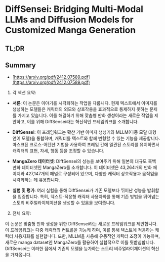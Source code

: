 # DiffSensei: Bridging Multi-Modal LLMs and Diffusion Models for Customized Manga Generation
## TL;DR
## Summary
- [https://arxiv.org/pdf/2412.07589.pdf](https://arxiv.org/pdf/2412.07589.pdf)

1. 각 섹션 요약:

- **서론**: 이 논문은 이야기를 시각화하는 작업을 다룹니다. 현재 텍스트에서 이미지를 생성하는 모델들은 캐릭터의 외모와 상호작용을 효과적으로 통제하지 못하는 문제를 가지고 있습니다. 이를 해결하기 위해 맞춤형 만화 생성이라는 새로운 작업을 제안하고, 이를 위해 DiffSensei라는 혁신적인 프레임워크를 소개합니다.

- **DiffSensei**: 이 프레임워크는 확산 기반 이미지 생성기와 MLLM(다중 모달 대형 언어 모델)을 통합하며, 캐릭터를 텍스트와 함께 변형할 수 있는 기능을 제공합니다. 마스크된 크로스-어텐션 기법을 사용하여 프레임 간에 일관된 스토리를 유지하면서 캐릭터의 표현, 자세, 행동 등을 조정할 수 있습니다.

- **MangaZero 데이터셋**: DiffSensei의 성능을 보여주기 위해 일본의 대규모 흑백 만화 데이터셋인 MangaZero를 소개합니다. 이 데이터셋은 43,264개의 만화 페이지와 427,147개의 패널로 구성되어 있으며, 다양한 캐릭터 상호작용과 움직임을 시각화하는 데 유용합니다.

- **실험 및 평가**: 여러 실험을 통해 DiffSensei가 기존 모델보다 뛰어난 성능을 발휘함을 입증합니다. 특히, 텍스트-적응형 캐릭터 사용자화를 통해 기존 방법을 뛰어넘는 스토리 비주얼라이제이션을 생성할 수 있음을 보여줍니다.

2. 전체 요약:

이 논문은 맞춤형 만화 생성을 위한 DiffSensei라는 새로운 프레임워크를 제안합니다. 이 프레임워크는 다중 캐릭터의 컨트롤을 가능케 하며, 이를 통해 텍스트에 적응하는 캐릭터 사용자화를 실현합니다. 또한, MLLM을 사용해 유동적인 캐릭터 조정이 가능하며, 새로운 manga dataset인 MangaZero를 활용하여 실험적으로 이를 뒷받침합니다. DiffSensei는 이러한 점에서 기존의 모델을 능가하는 스토리 비주얼라이제이션의 혁신을 가져옵니다.
